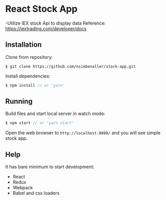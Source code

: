 # React Stock App
-Utilize IEX stock Api to display data Reference: https://iextrading.com/developer/docs


## Installation
Clone from repository:
```
$ git clone https://github.com/nsiebenaller/stock-app.git
```
Install dependencies:
```js
$ npm install // or 'yarn'
```

## Running
Build files and start local server in watch mode:
```js
$ npm start // or 'yarn start'
```
Open the web browser to `http://localhost:8080/` and you will see simple stock app.


## Help
It has bare minimum to start development:
* React
* Redux
* Webpack
* Babel and css loaders
